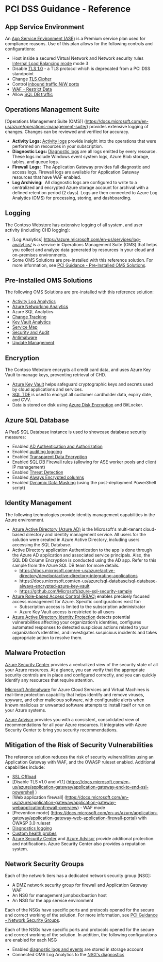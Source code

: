 ﻿# PCI DSS Guidance - Reference

## App Service Environment

An [App Service Environment (ASE)](https://docs.microsoft.com/en-us/azure/app-service-web/app-service-app-service-environment-intro) is a Premium service plan used for compliance reasons. Use of this plan allows for the following controls and configurations:
- Host inside a secured Virtual Network and Network security rules [Internal Load Balancing mode](https://docs.microsoft.com/en-us/azure/app-service-web/app-service-environment-with-internal-load-balancer) mode 3
- Disable [TLS 1.0](https://docs.microsoft.com/en-us/azure/app-service-web/app-service-app-service-environment-custom-settings) - a TLS protocol which is deprecated from a PCI DSS standpoint
- Change [TLS Cipher](https://docs.microsoft.com/en-us/azure/app-service-web/app-service-app-service-environment-custom-settings)
- Control [inbound traffic N/W ports](https://docs.microsoft.com/en-us/azure/app-service-web/app-service-app-service-environment-control-inbound-traffic)
- [WAF – Restrict Data](https://docs.microsoft.com/en-us/azure/app-service-web/app-service-app-service-environment-web-application-firewall)
- Allow [SQL DB traffic](https://docs.microsoft.com/en-us/azure/app-service-web/app-service-app-service-environment-network-architecture-overview)


## Operations Management Suite

[Operations Management Suite (OMS)]
(https://docs.microsoft.com/en-us/azure/operations-management-suite/) provides extensive logging of changes. Changes can be reviewed and verified for accuracy. 

- **Activity Logs:**  [Activity logs](https://docs.microsoft.com/en-us/azure/monitoring-and-diagnostics/monitoring-overview-activity-logs) provide insight into the operations that were performed on resources in your subscription.
- **Diagnostic Logs:**  [Diagnostic logs](https://docs.microsoft.com/en-us/azure/monitoring-and-diagnostics/monitoring-overview-of-diagnostic-logs) are all logs emitted by every resource. These logs include Windows event system logs, Azure Blob storage, tables, and queue logs.
- **Firewall Logs:**  The Application Gateway provides full diagnostic and access logs. Firewall logs are available for Application Gateway resources that have WAF enabled.
- **Log Archiving:**  All diagnostic logs are configured to write to a centralized and encrypted Azure storage account for archival with a defined retention period (2 days). Logs are then connected to Azure Log Analytics (OMS) for processing, storing, and dashboarding.


## Logging

The Contoso Webstore has extensive logging of all system, and user activity (including CHD logging):
- [Log Analytics] https://azure.microsoft.com/en-us/services/log-analytics/ is a service in Operations Management Suite (OMS) that helps you collect and analyze data generated by resources in your cloud and on-premises environments.
- Some OMS Solutions are pre-installed with this reference solution. For more information, see [PCI Guidance - Pre-Installed OMS Solutions](#pre-installed-oms-solutions).


## Pre-Installed OMS Solutions

The following OMS Solutions are pre-installed with this reference solution:
- [Activity Log Analytics](https://docs.microsoft.com/en-us/azure/monitoring-and-diagnostics/monitoring-overview-activity-logs)
- [Azure Networking Analytics](https://docs.microsoft.com/en-us/azure/log-analytics/log-analytics-azure-networking-analytics?toc=%2fazure%2foperations-management-suite%2ftoc.json)
- Azure SQL Analytics
- [Change Tracking](https://docs.microsoft.com/en-us/azure/log-analytics/log-analytics-change-tracking?toc=%2fazure%2foperations-management-suite%2ftoc.json)
- [Key Vault Analytics](https://docs.microsoft.com/en-us/azure/log-analytics/log-analytics-azure-key-vault?toc=%2fazure%2foperations-management-suite%2ftoc.json)
- [Service Map](https://docs.microsoft.com/en-us/azure/operations-management-suite/operations-management-suite-service-map)
- [Security and Audit](https://www.microsoft.com/en-us/cloud-platform/security-and-compliance) 
- [Antimalware](https://docs.microsoft.com/en-us/azure/log-analytics/log-analytics-malware?toc=%2fazure%2foperations-management-suite%2ftoc.json)
- [Update Management](https://docs.microsoft.com/en-us/azure/operations-management-suite/oms-solution-update-management)


## Encryption

The Contoso Webstore encrypts all credit card data, and uses Azure Key Vault to manage keys, preventing retrieval of CHD.

- [Azure Key Vault](https://azure.microsoft.com/en-us/services/key-vault/) helps safeguard cryptographic keys and secrets used by cloud applications and services. 
- [SQL TDE](https://docs.microsoft.com/en-us/sql/relational-databases/security/encryption/transparent-data-encryption-tde) is used to encrypt all customer cardholder data, expiry date, and CVV.
- Data is stored on disk using [Azure Disk Encryption](https://docs.microsoft.com/en-us/azure/security/azure-security-disk-encryption) and BitLocker.


## Azure SQL Database

A PaaS SQL Database instance is used to showcase database security measures:
- Enabled [AD Authentication and Authorization](https://docs.microsoft.com/en-us/azure/sql-database/sql-database-aad-authentication)
- Enabled [auditing logging](https://docs.microsoft.com/en-us/azure/sql-database/sql-database-auditing-get-started)
- Enabled [Transparent Data Encryption](https://docs.microsoft.com/en-us/sql/relational-databases/security/encryption/transparent-data-encryption-with-azure-sql-database)
- Enabled [SQL DB Firewall rules](https://docs.microsoft.com/en-us/azure/sql-database/sql-database-firewall-configureallowing) (allowing for ASE worker pools and client IP management)
- Enabled [Threat Detection](https://docs.microsoft.com/en-us/azure/sql-database/sql-database-threat-detection-get-started)
- Enabled [Always Encrypted columns](https://docs.microsoft.com/en-us/azure/sql-database/sql-database-always-encrypted-azure-key-vault)
- Enabled [Dynamic Data Masking](https://docs.microsoft.com/en-us/azure/sql-database/sql-database-dynamic-data-masking-get-startedusing) (using the post-deployment PowerShell script)


## Identity Management

The following technologies provide identity management capabilities in the Azure environment.
- [Azure Active Directory (Azure AD)](https://azure.microsoft.com/en-us/services/active-directory/) is the Microsoft's multi-tenant cloud-based directory and identity management service. All users for the solution were created in Azure Active Directory, including users accessing the SQL Database.
- Active Directory application
Authentication to the app is done through the Azure AD application and associated service principals.
Also, the SQL DB Column Encryption is conducted using the AD app. Refer to this sample from the Azure SQL DB team for more details.
    - https://docs.microsoft.com/en-us/azure/active-directory/develop/active-directory-integrating-applications
    - https://docs.microsoft.com/en-us/azure/sql-database/sql-database-always-encrypted-azure-key-vault
    - https://github.com/Microsoft/azure-sql-security-sample
- [Azure Role-based Access Control (RBAC)](https://docs.microsoft.com/en-us/azure/active-directory/role-based-access-control-configure) enables precisely focused access management for Azure. Specific configurations exist for:
    - Subscription access is limited to the subscription administrator
    - Azure Key Vault access is restricted to all users
- [Azure Active Directory Identity Protection](https://docs.microsoft.com/en-us/azure/active-directory/active-directory-identityprotection) detects potential vulnerabilities affecting your organization’s identities, configures automated responses to detected suspicious actions related to your organization’s identities, and investigates suspicious incidents and takes appropriate action to resolve them.

## Malware Protection

[Azure Security Center](https://azure.microsoft.com/en-us/services/security-center/) provides a centralized view of the security state of all your Azure resources. At a glance, you can verify that the appropriate security controls are in place and configured correctly, and you can quickly identify any resources that require attention.  

[Microsoft Antimalware](https://docs.microsoft.com/en-us/azure/security/azure-security-antimalware) 
for Azure Cloud Services and Virtual Machines is real-time protection capability that helps identify and remove viruses, spyware, and other malicious software, with configurable alerts when known malicious or unwanted software attempts to install itself or run on your Azure systems.

[Azure Advisor](https://docs.microsoft.com/en-us/azure/advisor/advisor-security-recommendations) provides you with a consistent, consolidated view of recommendations for all your Azure resources. It integrates with Azure Security Center to bring you security recommendations. 


## Mitigation of the Risk of Security Vulnerabilities

The reference solution reduces the risk of security vulnerabilities using an Application Gateway with WAF, and the OWASP ruleset enabled.  Additional capabilities include:
- [SSL Offload](https://docs.microsoft.com/en-us/azure/application-gateway/application-gateway-ssl-portal) 
- [Disable TLS v1.0 and v1.1] (https://docs.microsoft.com/en-us/azure/application-gateway/application-gateway-end-to-end-ssl-powershell )
- [Web application firewall] (https://docs.microsoft.com/en-us/azure/application-gateway/application-gateway-webapplicationfirewall-overview) - WAF mode 
- [Prevention mode] (https://docs.microsoft.com/en-us/azure/application-gateway/application-gateway-web-application-firewall-portal) with OWASP 3.0 ruleset
- [Diagnostics logging](https://docs.microsoft.com/en-us/azure/application-gateway/application-gateway-diagnostics)
- [Custom health probes](https://docs.microsoft.com/en-us/azure/application-gateway/application-gateway-create-gateway-portal)
- [Azure Security Center](https://azure.microsoft.com/en-us/services/security-center) and [Azure Advisor](https://docs.microsoft.com/en-us/azure/advisor/advisor-security-recommendations) provide additional protection and notifications. Azure Security Center also provides a reputation system.


## Network Security Groups

Each of the network tiers has a dedicated network security group [NSG]:
- A DMZ network security group for firewall and Application Gateway WAF
- An NSG for management jumpbox/bastion host 
- An NSG for the app service environment

Each of the NSGs have specific ports and protocols opened for the secure and correct working of the solution. For more information, see [PCI Guidance - Network Security Groups](reference.md#network-security-groups).

Each of the NSGs have specific ports and protocols opened for the secure and
correct working of the solution. In addition, the following configurations are enabled for each NSG
- Enabled [diagnostic logs and events](https://docs.microsoft.com/en-us/azure/virtual-network/virtual-network-nsg-manage-log) are stored in storage account 
- Connected OMS Log Analytics to the [NSG's diagnostics](https://github.com/krnese/AzureDeploy/blob/master/AzureMgmt/AzureMonitor/nsgWithDiagnostics.json)
